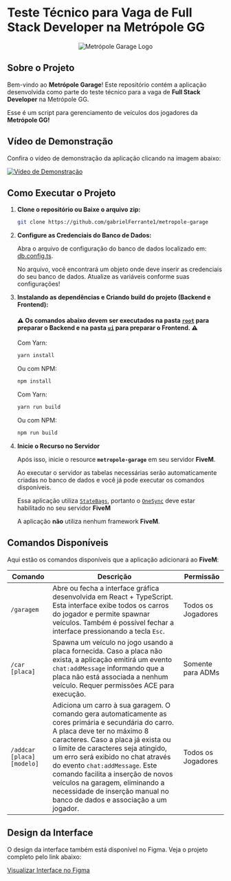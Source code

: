 
# Teste Técnico para Vaga de Full Stack Developer na Metrópole GG

<div align="center">
<img src="https://i.ibb.co/t3XYkh1/a2b52ae959b6537a37a6fe65572c7400-sm-removebg-preview-2.png" alt="Metrópole Garage Logo" />
</div>

  
## Sobre o Projeto

Bem-vindo ao **Metrópole Garage**! Este repositório contém a aplicação desenvolvida como parte do teste técnico para a vaga de **Full Stack Developer** na Metrópole GG. 

Esse é um script para gerenciamento de veículos dos jogadores da **Metrópole GG!**

## Vídeo de Demonstração

Confira o vídeo de demonstração da aplicação clicando na imagem abaixo:

[![Vídeo de Demonstração](https://i.ibb.co/K6LN4VC/Captura-de-tela-2024-08-03-162821.png)](https://streamable.com/1e42eh)

## Como Executar o Projeto

1. **Clone o repositório ou Baixe o arquivo zip:**

    ```bash
    git clone https://github.com/gabrielFerrante1/metropole-garage
    ```
2. **Configure as Credenciais do Banco de Dados:**

    Abra o arquivo de configuração do banco de dados localizado em: [db.config.ts](https://github.com/gabrielFerrante1/metropole-garage/blob/master/src/config/db.config.ts). 

    No arquivo, você encontrará um objeto onde deve inserir as credenciais do seu banco de dados. Atualize as variáveis conforme suas configurações!

3. **Instalando as dependências e Criando build do projeto (Backend e Frontend):** 
    #### ⚠️ Os comandos abaixo devem ser executados na pasta [`root`](https://github.com/gabrielFerrante1/metropole-garage) para preparar o Backend e na pasta [`ui`](https://github.com/gabrielFerrante1/metropole-garage/tree/master/ui) para preparar o Frontend. ⚠️
  
     Com Yarn:

    ```bash
    yarn install
    ```

    Ou com NPM:

    ```bash
    npm install
    ```
   
    Com Yarn:

    ```bash
    yarn run build
    ```

    Ou com NPM:

    ```bash
    npm run build
    ```
    
4. **Inicie o Recurso no Servidor**

    Após isso, inicie o resource **`metropole-garage`** em seu servidor **FiveM**.
   
    Ao executar o servidor as tabelas necessárias serão automaticamente criadas no banco de dados e você já pode executar os comandos disponíveis.

    Essa aplicação utiliza [`StateBags`](https://docs.fivem.net/docs/scripting-manual/networking/state-bags/), portanto o [`OneSync`](https://docs.fivem.net/docs/scripting-reference/onesync/) deve estar habilitado no seu servidor **FiveM**
   
    A aplicação **não** utiliza nenhum framework **FiveM**.

## Comandos Disponíveis

Aqui estão os comandos disponíveis que a aplicação adicionará ao **FiveM**:

| Comando                      | Descrição                                                                                                                                                       | Permissão       |
|------------------------------|-------------------------------------------------------------------------------------------------------------------------------------------------------------------|-----------------|
| `/garagem`                   | Abre ou fecha a interface gráfica desenvolvida em React + TypeScript. Esta interface exibe todos os carros do jogador e permite spawnar veículos. Também é possível fechar a interface pressionando a tecla `Esc`. | Todos os Jogadores|
| `/car [placa]`               | Spawna um veículo no jogo usando a placa fornecida. Caso a placa não exista, a aplicação emitirá um evento `chat:addMessage` informando que a placa não está associada a nenhum veículo. Requer permissões ACE para execução. | Somente para ADMs|
| `/addcar [placa] [modelo]`   | Adiciona um carro à sua garagem. O comando gera automaticamente as cores primária e secundária do carro. A placa deve ter no máximo 8 caracteres. Caso a placa já exista ou o limite de caracteres seja atingido, um erro será exibido no chat através do evento `chat:addMessage`. Este comando facilita a inserção de novos veículos na garagem, eliminando a necessidade de inserção manual no banco de dados e associação a um jogador. | Todos os Jogadores|

## Design da Interface

O design da interface também está disponível no Figma. Veja o projeto completo pelo link abaixo:

[Visualizar Interface no Figma](https://www.figma.com/design/WYZvqFjluvF7jxgf9uQbMN/Metropole-Garage-UI?m=auto&t=vOy1iqJ6eUQexHrv-6)
